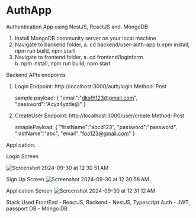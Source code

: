 # AuthApp
Authentication App using NestJS, ReactJS and. MongoDB
1. Install MongoDB community server on your local machine
1. Navigate to backend folder,
   a. cd backend/user-auth-app
   b.npm install, npm run build, npm start
2. Navigate to frontend folder,
  a. cd frontend/loginform  
  b. npm install, npm run build, npm start

Backend APIs endpoints

1. Login
   Endpoint: http://localhost:3000/auth/login
   Method: Post

   sample payload:
   {
    "email":"dksfh123@gmail.com",
    "password":"Acyz4yzde@"
}

2. CreateUser
   Endpoint: http://localhost:3000/user/create
   Method: Post

   smaplePayload:
   {
    "firstName":"abcd123",
    "password":"password",
    "lastName":"abc",
    "email":"foo123@gmail.com"
}

Application:

Login Screen

![Screenshot 2024-09-30 at 12 30 51 AM](https://github.com/user-attachments/assets/b2aea7e9-4676-4d91-98c7-b861dff473ea)

Sign Up Screen
![Screenshot 2024-09-30 at 12 30 58 AM](https://github.com/user-attachments/assets/ce6ec44a-866d-4208-b40b-47b53525e5af)

Application Screen
![Screenshot 2024-09-30 at 12 31 12 AM](https://github.com/user-attachments/assets/889b9cf7-358f-4e01-9be0-2f930f326263)


Stack Used
FrontEnd - ReactJS,
Backend - NestJS, Typescript
Auth - JWT, passport
DB - Mongo DB



   


